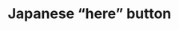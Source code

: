 ---
layout: symbols
title: Japanese “here” button
emoji: japanese_here_button
permalink: 🈁.html
image: assets/img/3moji/japanese_here_button.png
---